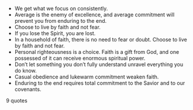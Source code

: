  - We get what we focus on consistently.
 - Average is the enemy of excellence, and average commitment will prevent you from enduring to the end.
 - Choose to live by faith and not fear.
 - If you lose the Spirit, you are lost.
 - In a household of faith, there is no need to fear or doubt. Choose to live by faith and not fear.
 - Personal righteousness is a choice. Faith is a gift from God, and one possessed of it can receive enormous spiritual power.
 - Don’t let something you don’t fully understand unravel everything you do know.
 - Casual obedience and lukewarm commitment weaken faith.
 - Enduring to the end requires total commitment to the Savior and to our covenants.

9 quotes
